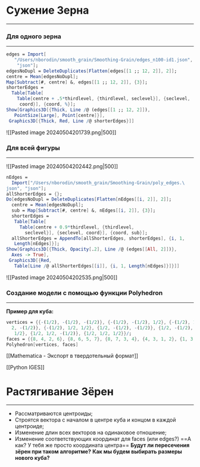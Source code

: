 # Сужение Зерна
---
### Для одного зерна
---
```mathematica
edges = Import[
   "/Users/nborodin/smooth_grain/Smoothing-Grain/edges_n100-id1.json",
    "json"];
edgesNoDupl = DeleteDuplicates[Flatten[edges[[1 ;; 12, 2]], 2]];
centre = Mean[edgesNoDupl];
Map[Subtract[#, centre] &, edges[[1 ;; 12, 2]], {3}];
shorterEdges = 
  Table[Table[
    Table[centre + .5*thirdlevel, {thirdlevel, seclevel}], {seclevel, 
     coord}], {coord, %}];
Show[Graphics3D[{Thick, Line /@ (edges[[1 ;; 12, 2]]), 
   PointSize[Large], Point[centre]}], 
 Graphics3D[{Thick, Red, Line /@ shorterEdges}]]

```
![[Pasted image 20240504201739.png|500]]

### Для всей фигуры
---
![[Pasted image 20240504202442.png|500]]
```mathematica
nEdges = 
  Import["/Users/nborodin/smooth_grain/Smoothing-Grain/poly_edges.\
json", "json"];
allShorterEdges = {};
Do[edgesNoDupl = DeleteDuplicates[Flatten[nEdges[[i, 2]], 2]];
  centre = Mean[edgesNoDupl];
  sub = Map[Subtract[#, centre] &, nEdges[[i, 2]], {3}];
  shorterEdges = 
   Table[Table[
     Table[centre + 0.9*thirdlevel, {thirdlevel, 
       seclevel}], {seclevel, coord}], {coord, sub}];
  allShorterEdges = AppendTo[allShorterEdges, shorterEdges], {i, 1, 
   Length[nEdges]}];
Show[Graphics3D[{Thick, Opacity[.2], Line /@ (edges[[All, 2]])}, 
  Axes -> True], 
 Graphics3D[{Red, 
   Table[Line /@ allShorterEdges[[i]], {i, 1, Length[nEdges]}]}]]

```
![[Pasted image 20240504202535.png|500]]
### Создание модели с помощью функции Polyhedron
---
**Пример для куба:**
```mathematica
vertices = {{-(1/2), -(1/2), -(1/2)}, {-(1/2), -(1/2), 1/2}, {-(1/2), 1/
  2, -(1/2)}, {-(1/2), 1/2, 1/2}, {1/2, -(1/2), -(1/2)}, {1/2, -(1/2),
   1/2}, {1/2, 1/2, -(1/2)}, {1/2, 1/2, 1/2}}/;
faces = {{8, 4, 2, 6}, {8, 6, 5, 7}, {8, 7, 3, 4}, {4, 3, 1, 2}, {1, 3, 7, 5}, {2, 1, 5, 6}}
Polyhedron[vertices, faces]
```

[[Mathematica - Экспорт в твердотельный формат]]

[[Python IGES]]
# Растягивание Зёрен
---
- Рассматриваются центроиды;
- Строятся вектора c началом в центре куба и концом в каждой центроиде;
- Изменение длин всех векторов на одинаковое отношение;
- Изменение соответствующих координат для faces (или edges?) ==А как? У тебя же просто координата центра==
**Будут ли пересечения зёрен при таком алгоритме?**
**Как мы будем выбирать размеры нового куба?**